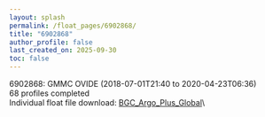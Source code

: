 ```yaml
---
layout: splash
permalink: /float_pages/6902868/
title: "6902868"
author_profile: false
last_created_on: 2025-09-30
toc: false
---
```

 
6902868: GMMC OVIDE (2018-07-01T21:40 to 2020-04-23T06:36)\
68 profiles completed\
Individual float file download: [BGC_Argo_Plus_Global](https://ftp.soest.hawaii.edu/bgc_argo_plus/Individual_Floats/outliers_removed/6902868_Sprof_processed.nc)\
